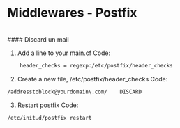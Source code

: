 Middlewares - Postfix
==
<br/>
#### Discard un mail

  1) Add a line to your main.cf
  Code:
```bash
    header_checks = regexp:/etc/postfix/header_checks
```

  2) Create a new file, /etc/postfix/header_checks
  Code:
```bash
/addresstoblock@yourdomain\.com/    DISCARD
```

  3) Restart postfix
  Code:
```bash
/etc/init.d/postfix restart
```
